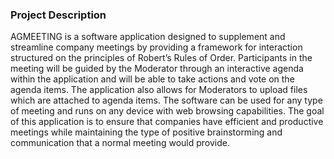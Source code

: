 ### Project Description

AGMEETING is a software application designed to supplement and streamline company meetings by providing a framework for interaction 
structured on the principles of Robert’s Rules of Order. Participants in the meeting will be guided by the Moderator through an interactive 
agenda within the application and will be able to take actions and vote on the agenda items. The application also allows for Moderators 
to upload files which are attached to agenda items. The software can be used for any type of meeting and runs on any device with web 
browsing capabilities. The goal of this application is to ensure that companies have efficient and productive meetings while maintaining 
the type of positive brainstorming and communication that a normal meeting would provide.
